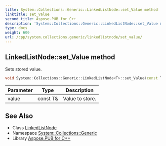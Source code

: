 ```yaml
---
title: System::Collections::Generic::LinkedListNode::set_Value method
linktitle: set_Value
second_title: Aspose.PUB for C++
description: 'System::Collections::Generic::LinkedListNode::set_Value method. Sets stored value in C++.'
type: docs
weight: 600
url: /cpp/system.collections.generic/linkedlistnode/set_value/
---
```

## LinkedListNode::set_Value method


Sets stored value.

```cpp
void System::Collections::Generic::LinkedListNode<T>::set_Value(const T &value)
```


| Parameter | Type | Description |
| --- | --- | --- |
| value | const T\& | Value to store. |

## See Also

* Class [LinkedListNode](../)
* Namespace [System::Collections::Generic](../../)
* Library [Aspose.PUB for C++](../../../)
